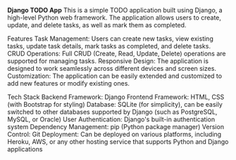 **Django TODO App**
This is a simple TODO application built using Django, a high-level Python web framework. The application allows users to create, update, and delete tasks, as well as mark them as completed.

Features
Task Management: Users can create new tasks, view existing tasks, update task details, mark tasks as completed, and delete tasks.
CRUD Operations: Full CRUD (Create, Read, Update, Delete) operations are supported for managing tasks.
Responsive Design: The application is designed to work seamlessly across different devices and screen sizes.
Customization: The application can be easily extended and customized to add new features or modify existing ones.

Tech Stack
Backend Framework: Django 
Frontend Framework: HTML, CSS (with Bootstrap for styling)
Database: SQLite (for simplicity), can be easily switched to other databases supported by Django (such as PostgreSQL, MySQL, or Oracle)
User Authentication: Django's built-in authentication system
Dependency Management: pip (Python package manager)
Version Control: Git
Deployment: Can be deployed on various platforms, including Heroku, AWS, or any other hosting service that supports Python and Django applications
